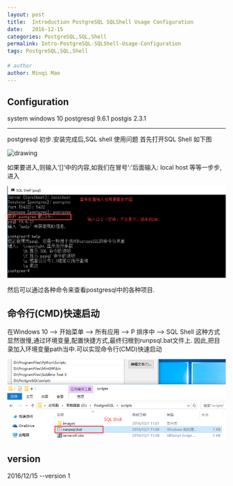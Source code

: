 ```yaml
---
layout: post
title:  Introduction PostgreSQL SQLShell Usage Configuration
date:   2016-12-15
categories: PostgreSQL,SQL,Shell
permalink: Intro-PostgreSQL-SQLShell-Usage-Configuration
tags: PostgreSQL,SQL,Shell

# author
author: Minqi Mao
---
```


## Configuration
system windows 10
postgresql 9.6.1
postgis 2.3.1

---
postgresql 初步.安装完成后,SQL shell 使用问题
首先打开SQL Shell 如下图

![drawing](minqimao.github.io/images/postsimage/2016/20161215203129.png)

如果要进入,则输入‘[]’中的内容,如我们在冒号‘:’后面输入: local host
等等一步步,进入

![drawing](https://github.com/minqimao/minqimao.github.io/blob/master/images/postsimage/2016/20161215200048.png)

然后可以通过各种命令来查看postgresql中的各种项目.

## 命令行(CMD)快速启动
在Windows 10 --> 开始菜单 --> 所有应用 --> P 排序中 --> SQL Shell
这种方式显然很慢,通过环境变量,配置快捷方式,最终归根到runpsql.bat文件上.
因此,把目录加入环境变量path当中.可以实现命令行(CMD)快速启动

![drawing](https://github.com/minqimao/minqimao.github.io/blob/master/images/postsimage/2016/20161215203458.png)

## version
2016/12/15  --version 1